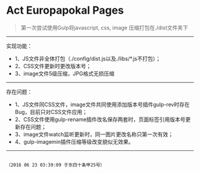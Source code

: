 # Act Europapokal Pages

> 第一次尝试使用Gulp将javascript, css, image 压缩打包在./dist文件夹下

***

实现功能：
* 1、JS文件非全体打包（./config/dist.js以及./libs/*.js不打包）；
* 2、CSS文件更新时更改版本号；
* 3、image文件5级压缩，JPG格式无损压缩

***

存在问题：
* 1、JS文件同CSS文件，image文件共同使用添加版本号插件gulp-rev时存在Bug，目前只对CSS文件应用；
* 2、CSS文件使用gulp-rename插件改名保存两套时，页面<link>标签引用版本号更新存在问题；
* 3、image文件watch监听更新时，同一图片更改名称只第一次有效；
* 4、gulp-imagemin插件压缩等级改变貌似无效果。

***

                                                                             （2016 06 23 03:39:09 于东四十条甲25号）
